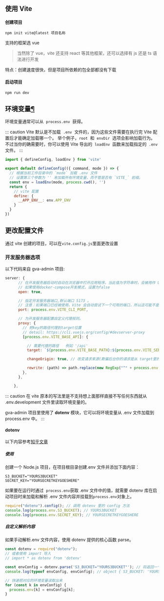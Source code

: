 ## 使用 Vite

#### 创建项目

```sh
npm init vite@latest 项目名称
```

支持的框架选 vue

> 当然除了 vue，vite 还支持 react 等其他框架，还可以选择有 js 还是 ts 语法进行开发

特点：创建速度很快，但是项目所依赖的包全部都没有下载

#### 启动项目

```
npm run dev
```

## 环境变量[¶](https://cn.vitejs.dev/config/#environment-variables)

环境变量通常可以从  `process.env`  获得。

::: caution
  Vite 默认是不加载  `.env`  文件的，因为这些文件需要在执行完 Vite 配置后才能确定加载哪一个。
  举个例子，`root`  和  `envDir`  选项会影响加载行为。不过当你的确需要时，你可以使用 Vite 导出的  `loadEnv`  函数来加载指定的  `.env`  文件。
:::


```js
import { defineConfig, loadEnv } from 'vite'

export default defineConfig(({ command, mode }) => {
  // 根据当前工作目录中的 `mode` 加载 .env 文件
  // 设置第三个参数为 '' 来加载所有环境变量，而不管是否有 `VITE_` 前缀。
  const env = loadEnv(mode, process.cwd(), '')
  return {
    // vite 配置
    define: {
      __APP_ENV__: env.APP_ENV
    }
  }
})
````

## 更改配置文件

通过 vite 创建的项目，可以在`vite.config.js`里面更改设置

### 开发服务器选项

以下代码来自 gva-admin 项目:

```js
server: {
      // 在开发服务器启动时自动在浏览器中打开应用程序。当此值为字符串时，会被用作 URL 的路径名。
      // 如果使用docker-compose开发模式，设置为false
      open: true,

      // 指定开发服务器端口,默认端口 5173 。
      // 注意：如果端口已经被使用，Vite 会自动尝试下一个可用的端口，所以这可能不是开发服务器最终监听的实际端口。
      port: process.env.VITE_CLI_PORT,

      // 为开发服务器配置自定义代理规则。
      proxy: {
        // 把key的路径代理到target位置
        // detail: https://cli.vuejs.org/config/#devserver-proxy
        [process.env.VITE_BASE_API]: {

          // 需要代理的路径   例如 '/api'
          target: `${process.env.VITE_BASE_PATH}:${process.env.VITE_SERVER_PORT}/`, // 代理到 目标路径

          changeOrigin: true, // 改变请求来源(欺骗后台你的请求是从 target里的目标路径 发出的)

          rewrite: (path) => path.replace(new RegExp("^" + process.env.VITE_BASE_API), ""),
        },
      },

    },
```

::: caution
  在 vite 原本的写法里是不支持想上面那样直接不写任何东西就从 .env.development 文件里读取环境变量的。

  gva-admin 项目里使用了 **dotenv** 模块，它可以将环境变量从 .env 文件加载到 process.env 中。
:::

#### dotenv

以下内容参考[知乎文章](https://zhuanlan.zhihu.com/p/520510298)

##### 使用

创建一个 Node.js 项目，在项目根目录创建.env 文件并添加下面内容：

```genshitext
S3_BUCKET="YOURS3BUCKET"
SECRET_KEY="YOURSECRETKEYGOESHERE"
```

如果要在运行时通过  `process.env`获取 .env 文件中的值，就需要 dotenv 库在启动项目时来加载和解析 .env 文件内容并挂载到`process.env`对象上。

```js
require("dotenv").config(); // 调用 dotenv 里的 config 方法
console.log(process.env.S3_BUCKET); // YOURS3BUCKET
console.log(process.env.SECRET_KEY); // YOURSECRETKEYGOESHERE
```

##### 自定义解析内容

如果手动解析.env 文件内容，使用 dotenv 提供的核心函数 parse。

```js
const dotenv = require("dotenv");
// 或者使用 import 导入
// import * as dotenv from 'dotenv'

const envConfig = dotenv.parse('S3_BUCKET="YOURS3BUCKET"'); // 将返回一个对象
console.log(typeof envConfig, envConfig); // object { S3_BUCKET: 'YOURS3BUCKET' }

// 快速把对应的环境变量读取出来
for (const k in envConfig) {
  process.env[k] = envConfig[k];
}
```
